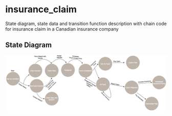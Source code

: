 # insurance_claim
State diagram, state data and transition function description with chain code for insurance claim in a Canadian insurance company


## State Diagram
![State diagram for insurance claim](https://github.com/adewemimo/insurance_claim/blob/main/Car%20Accident%20Insurance%20Claim%20-%20State%20Diagram.png?raw=true)
